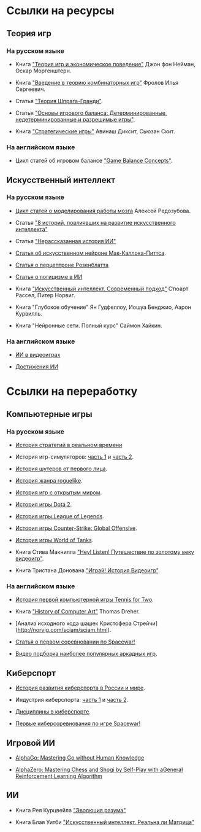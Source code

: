 # Ссылки на ресурсы

## Теория игр

### На русском языке

* Книга ["Теория игр и экономическое поведение"](https://drive.google.com/file/d/1iN27YOs2lWsVnIrHdvDu87LNSSwNeMOd/view) Джон фон Нейман, Оскар Моргенштерн.

* Книга ["Введение в теорию комбинаторных игр"](https://de1lib.org/book/11724351/cfc9d6?id=11724351&secret=cfc9d6) Фролов Илья Сергеевич.

* Статья ["Теория Шпрага-Гранди"](https://e-maxx.ru/algo/sprague_grundy).

* Статья ["Основы игрового баланса: Детерминированные, недетерминированные и разрешимые игры"](https://vc.ru/education/9633-game-balance).

* Книга ["Стратегические игры"](https://www.ozon.ru/product/strategicheskie-igry-dostupnyy-uchebnik-po-teorii-igr-141590867/?sh=hHASgpX) Авинаш Диксит, Сьюзан Скит.

### На английском языке

* Цикл статей об игровом балансе ["Game Balance Concepts"](https://gamebalanceconcepts.wordpress.com/2010/07/07/level-1-intro-to-game-balance/).

## Искусственный интеллект

### На русском языке

* [Цикл статей о моделирования работы мозга](https://habr.com/ru/post/214109/) Алексей Редозубова.

* Статья ["8 историй, повлиявших на развитие искусственного интеллекта"](https://habr.com/ru/post/454064/)

* Статья ["Нерассказанная история ИИ"](https://habr.com/ru/post/454064/)

* [Статья об искусственном нейроне Мак-Каллока-Питтса](https://habr.com/ru/company/sberdevices/blog/525508/).

* [Статья о перцептроне Розенблатта](https://habr.com/ru/company/sberdevices/blog/529932/)

* [Статья о логицизме в ИИ](https://brickofknowledge.com/articles/logic-and-artificial-intelligence#header0)

* Книга ["Искусственный интеллект. Современный подход"](http://www.rriai.org.ru) Стюарт Рассел, Питер Норвиг.

* Книга "Глубокое обучение" Ян Гудфеллоу, Иошуа Бенджио, Аарон Курвилль.

* Книга "Нейронные сети. Полный курс" Саймон Хайкин.

### На английском языке

* [ИИ в видеоиграх](https://en.wikipedia.org/wiki/Artificial_intelligence_in_video_games)

* [Достижения ИИ](https://en.wikipedia.org/wiki/Progress_in_artificial_intelligence)

# Ссылки на переработку

## Компьютерные игры

### На русском языке

* [История стратегий в реальном времени](https://habr.com/ru/post/373815/)

* История игр-симуляторов: [часть 1](https://habr.com/ru/post/408067/) и [часть 2](https://habr.com/ru/post/374005/).

* [История шутеров от первого лица](https://habr.com/ru/post/409095/).

* [История жанра roguelike](https://habr.com/ru/post/493890/).

* [История игр с открытым миром](https://habr.com/ru/post/373299/).

* [История игры Dota 2](https://киберспорт.рф/dota2/history/).

* [История игры League of Legends](https://киберспорт.рф/lol/history/).

* [История игры Counter-Strike: Global Offensive](https://киберспорт.рф/csgo/history/).

* [История игры World of Tanks](https://киберспорт.рф/wot/history/).

* Книга Стива Макнилла ["Hey! Listen! Путешествие по золотому веку видеоигр"](https://www.labirint.ru/books/769104/).

* Книга Тристана Донована ["Играй! История Видеоигр"](https://en.wikipedia.org/wiki/Replay:_The_History_of_Video_Games).

### На английском языке

* [История первой компьютерной игры Tennis for Two](https://www.aps.org/publications/apsnews/200810/physicshistory.cfm).

* Книга ["History of Computer Art"](http://iasl.uni-muenchen.de/links/GCA-VII.1e.html) Thomas Dreher.

* [Анализ исходного кода шашек Кристофера Стрейчи]
(http://norvig.com/sciam/sciam.html).

* [Статья о первом соревновании по Spacewar!](https://www.rollingstone.com/culture/culture-news/stewart-brand-recalls-first-spacewar-video-game-tournament-187669/)

* [Видео подборка наиболее популярных аркадных игр](https://www.youtube.com/watch?v=TDBLokIOLcs).

## Киберспорт

* [История развития киберспорта в России и мире](https://киберспорт.рф/esport/history/).

* Индустрия киберспорта: [часть 1](https://habr.com/ru/company/mailru/blog/235221/) и [часть 2](https://habr.com/ru/company/mailru/blog/364603/).

* [Дисциплины в киберспорте](https://de.zxc.wiki/wiki/Disziplinen_im_E-Sport).

* [Первые киберсоревнования по игре Spacewar!](
https://highscoreesports.com/2019/07/10/spacewar-and-the-birth-of-esports/)

## Игровой ИИ

* [AlphaGo: Mastering Go without Human Knowledge](https://deepmind.com/research/publications/mastering-game-go-without-human-knowledge/)

* [AlphaZero: Mastering Chess and Shogi by Self-Play with aGeneral Reinforcement Learning Algorithm](https://arxiv.org/pdf/1712.01815.pdf)

## ИИ

* Книга Рея Курцвейла ["Эволюция разума"](https://www.goodreads.com/book/show/34658102)

* Книга Блая Уитби ["Искусственный интеллект. Реальна ли Матрица"](https://www.goodreads.com/book/show/2642623-artificial-intelligence)

